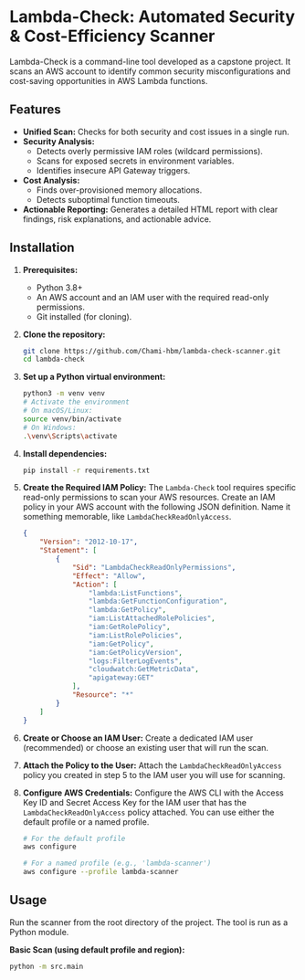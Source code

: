 # Lambda-Check: Automated Security & Cost-Efficiency Scanner

Lambda-Check is a command-line tool developed as a capstone project. It scans an AWS account to identify common security misconfigurations and cost-saving opportunities in AWS Lambda functions.

## Features

- **Unified Scan:** Checks for both security and cost issues in a single run.
- **Security Analysis:**
  - Detects overly permissive IAM roles (wildcard permissions).
  - Scans for exposed secrets in environment variables.
  - Identifies insecure API Gateway triggers.
- **Cost Analysis:**
  - Finds over-provisioned memory allocations.
  - Detects suboptimal function timeouts.
- **Actionable Reporting:** Generates a detailed HTML report with clear findings, risk explanations, and actionable advice.

## Installation

1.  **Prerequisites:**
    - Python 3.8+
    - An AWS account and an IAM user with the required read-only permissions.
    - Git installed (for cloning).

2.  **Clone the repository:**
    ```bash
    git clone https://github.com/Chami-hbm/lambda-check-scanner.git
    cd lambda-check
    ```

3.  **Set up a Python virtual environment:**
    ```bash
    python3 -m venv venv
    # Activate the environment
    # On macOS/Linux:
    source venv/bin/activate
    # On Windows:
    .\venv\Scripts\activate
    ```

4.  **Install dependencies:**
    ```bash
    pip install -r requirements.txt
    ```

5.  **Create the Required IAM Policy:**
    The `Lambda-Check` tool requires specific read-only permissions to scan your AWS resources. Create an IAM policy in your AWS account with the following JSON definition. Name it something memorable, like `LambdaCheckReadOnlyAccess`.

    ```json
    {
        "Version": "2012-10-17",
        "Statement": [
            {
                "Sid": "LambdaCheckReadOnlyPermissions",
                "Effect": "Allow",
                "Action": [
                    "lambda:ListFunctions",
                    "lambda:GetFunctionConfiguration",
                    "lambda:GetPolicy",
                    "iam:ListAttachedRolePolicies",
                    "iam:GetRolePolicy",
                    "iam:ListRolePolicies",
                    "iam:GetPolicy",
                    "iam:GetPolicyVersion",
                    "logs:FilterLogEvents",
                    "cloudwatch:GetMetricData",
                    "apigateway:GET"
                ],
                "Resource": "*"
            }
        ]
    }
    ```

6.  **Create or Choose an IAM User:**
    Create a dedicated IAM user (recommended) or choose an existing user that will run the scan.

7.  **Attach the Policy to the User:**
    Attach the `LambdaCheckReadOnlyAccess` policy you created in step 5 to the IAM user you will use for scanning.

8.  **Configure AWS Credentials:**
    Configure the AWS CLI with the Access Key ID and Secret Access Key for the IAM user that has the `LambdaCheckReadOnlyAccess` policy attached. You can use either the default profile or a named profile.
    ```bash
    # For the default profile
    aws configure

    # For a named profile (e.g., 'lambda-scanner')
    aws configure --profile lambda-scanner
    ```

## Usage

Run the scanner from the root directory of the project. The tool is run as a Python module.

**Basic Scan (using default profile and region):**
```bash
python -m src.main
